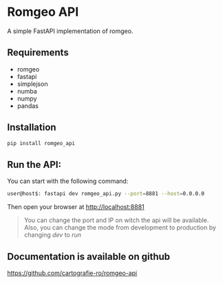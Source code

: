 # Romgeo API

A simple FastAPI implementation of romgeo.

## Requirements
 - romgeo
 - fastapi
 - simplejson
 - numba
 - numpy
 - pandas

## Installation

```bash
pip install romgeo_api
```

## Run the API:

You can start with the following command:

```bash
user@host$: fastapi dev romgeo_api.py --port=8881 --host=0.0.0.0
```

Then open your browser at <http://localhost:8881>

>You can change the port and IP on witch the api will be available.
Also, you can change the mode from development to production by changing *dev* to *run*

## Documentation is available on github

<https://github.com/cartografie-ro/romgeo-api>
